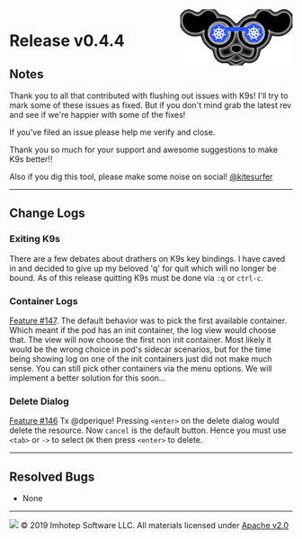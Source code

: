 <img src="https://raw.githubusercontent.com/derailed/k9s/master/assets/k9s_small.png" align="right" width="200" height="auto"/>

# Release v0.4.4

## Notes

Thank you to all that contributed with flushing out issues with K9s! I'll try
to mark some of these issues as fixed. But if you don't mind grab the latest
rev and see if we're happier with some of the fixes!

If you've filed an issue please help me verify and close.

Thank you so much for your support and awesome suggestions to make K9s better!!

Also if you dig this tool, please make some noise on social! [@kitesurfer](https://twitter.com/kitesurfer)

---

## Change Logs

### Exiting K9s

  There are a few debates about drathers on K9s key bindings. I have caved in
  and decided to give up my beloved 'q' for quit which will no longer be bound. As of this release quitting K9s must be done via `:q` or `ctrl-c`.

### Container Logs

  [Feature #147](https://github.com/kswapd/k9s/issues/147). The default behavior was to pick the first available container. Which meant if the pod has an init container, the log view would choose that.
  The view will now choose the first non init container. Most likely it
  would be the wrong choice in pod's sidecar scenarios, but for the time
  being showing log on one of the init containers just did not make much sense. You can still pick other containers via the menu options. We will implement a better solution for this soon...

### Delete Dialog

  [Feature #146](https://github.com/kswapd/k9s/issues/146) Tx @dperique!
  Pressing `<enter>` on the delete dialog would delete the resource. Now
  `cancel` is the default button. Hence you must use `<tab>` or `->` to
  select `OK` then press `<enter>` to delete.

---

## Resolved Bugs

+ None

---

<img src="https://raw.githubusercontent.com/derailed/k9s/master/assets/imhotep_logo.png" width="32" height="auto"/> © 2019 Imhotep Software LLC. All materials licensed under [Apache v2.0](http://www.apache.org/licenses/LICENSE-2.0)
